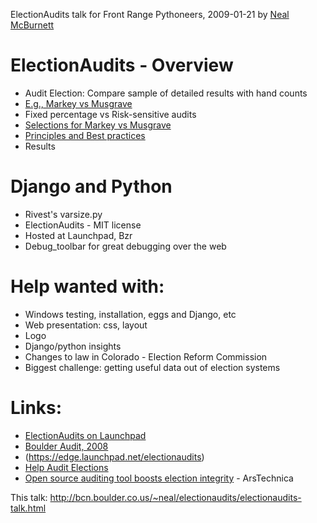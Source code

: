 ElectionAudits talk for Front Range Pythoneers, 2009-01-21
by [Neal McBurnett](http://neal.mcburnett.org/)

# ElectionAudits - Overview
* Audit Election: Compare sample of detailed results with hand counts
* [E.g., Markey vs Musgrave](http://bcn.boulder.co.us/~neal/elections/boulder-audit-08-11/reports/4/)
* Fixed percentage vs Risk-sensitive audits
* [Selections for Markey vs Musgrave](http://bcn.boulder.co.us/~neal/elections/boulder-audit-08-11/selections/4/)
* [Principles and Best practices](http://electionaudits.org/principles/)
* Results

# Django and Python
* Rivest's varsize.py
* ElectionAudits - MIT license
* Hosted at Launchpad, Bzr
* Debug_toolbar for great debugging over the web

# Help wanted with:
* Windows testing, installation, eggs and Django, etc
* Web presentation: css, layout
* Logo
* Django/python insights
* Changes to law in Colorado - Election Reform Commission
* Biggest challenge: getting useful data out of election systems

# Links:
* [ElectionAudits on Launchpad](https://edge.launchpad.net/electionaudits)
* [Boulder Audit, 2008](http://bcn.boulder.co.us/~neal/elections/boulder-audit-08-11/)
* (https://edge.launchpad.net/electionaudits)
* [Help Audit Elections](http://neal.mcburnett.org/blog/2008/10/18/electionaudits-software-help-audit-election/)
* [Open source auditing tool boosts election integrity](http://arstechnica.com/news.ars/post/20081221-open-source-auditing-tool-boosts-election-integrity.html) -  ArsTechnica

This talk: <http://bcn.boulder.co.us/~neal/electionaudits/electionaudits-talk.html>
